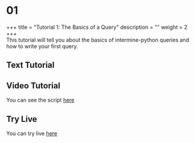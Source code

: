 # 01

+++ title = "Tutorial 1: The Basics of a Query" description = "" weight = 2 +++    
 This tutorial will tell you about the basics of intermine-python queries and how to write your first query. 

## Text Tutorial

## Video Tutorial

You can see the script [here](https://github.com/hyounes4560/training-portal/tree/a5d651d741ffc8a7b4a33a10307dc2a430deef4a/intermine-training-portal/python-scripts/video01/README.md)

## Try Live

You can try live [here](https://mybinder.org/v2/gh/intermine/intermine-ws-python-docs/master?filepath=01-tutorial.ipynb)

